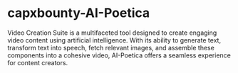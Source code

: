 # capxbounty-AI-Poetica
 Video Creation Suite is a multifaceted tool designed to create engaging video content using artificial intelligence. With its ability to generate text, transform text into speech, fetch relevant images, and assemble these components into a cohesive video, AI-Poetica offers a seamless experience for content creators.
